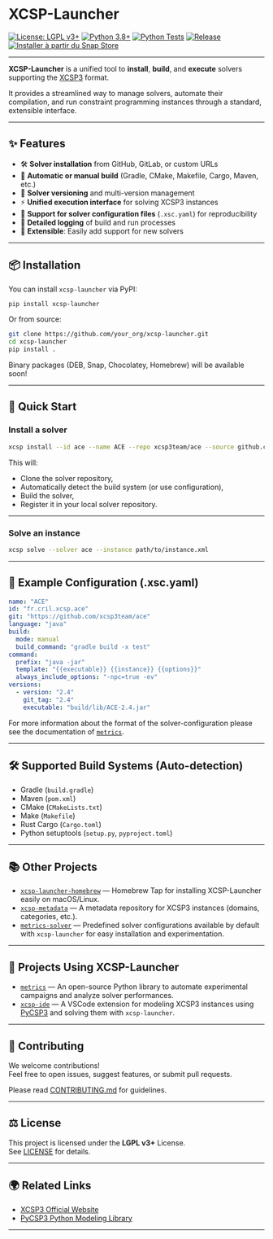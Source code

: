 # XCSP-Launcher

[![License: LGPL v3+](https://img.shields.io/badge/License-LGPL%20v3%2B-blue.svg)](https://www.gnu.org/licenses/lgpl-3.0.html)
[![Python 3.8+](https://img.shields.io/badge/Python-3.8%2B-blue.svg)](https://www.python.org/)
[![Python Tests](https://github.com/CPToolset/XCSP-Launcher/actions/workflows/tests.yml/badge.svg)](https://github.com/CPToolset/XCSP-Launcher/actions/workflows/tests.yml)
[![Release](https://github.com/CPToolset/XCSP-Launcher/actions/workflows/release.yml/badge.svg)](https://github.com/CPToolset/XCSP-Launcher/actions/workflows/release.yml)
[![Installer à partir du Snap Store](https://snapcraft.io/fr/dark/install.svg)](https://snapcraft.io/xcsp-launcher)

---

**XCSP-Launcher** is a unified tool to **install**, **build**, and **execute** solvers supporting the [XCSP3](http://xcsp.org/) format.

It provides a streamlined way to manage solvers, automate their compilation, and run constraint programming instances through a standard, extensible interface.

---

## ✨ Features

- 🛠️ **Solver installation** from GitHub, GitLab, or custom URLs
- 🧱 **Automatic or manual build** (Gradle, CMake, Makefile, Cargo, Maven, etc.)
- 🔖 **Solver versioning** and multi-version management
- ⚡ **Unified execution interface** for solving XCSP3 instances
- 📝 **Support for solver configuration files** (`.xsc.yaml`) for reproducibility
- 📄 **Detailed logging** of build and run processes
- 🧩 **Extensible**: Easily add support for new solvers

---

## 📦 Installation

You can install `xcsp-launcher` via PyPI:

```bash
pip install xcsp-launcher
```

Or from source:

```bash
git clone https://github.com/your_org/xcsp-launcher.git
cd xcsp-launcher
pip install .
```

Binary packages (DEB, Snap, Chocolatey, Homebrew) will be available soon!

---

## 🚀 Quick Start

### Install a solver

```bash
xcsp install --id ace --name ACE --repo xcsp3team/ace --source github.com
```

This will:
- Clone the solver repository,
- Automatically detect the build system (or use configuration),
- Build the solver,
- Register it in your local solver repository.

---

### Solve an instance

```bash
xcsp solve --solver ace --instance path/to/instance.xml
```

---

## 🧰 Example Configuration (.xsc.yaml)

```yaml
name: "ACE"
id: "fr.cril.xcsp.ace"
git: "https://github.com/xcsp3team/ace"
language: "java"
build:
  mode: manual
  build_command: "gradle build -x test"
command:
  prefix: "java -jar"
  template: "{{executable}} {{instance}} {{options}}"
  always_include_options: "-npc=true -ev"
versions:
  - version: "2.4"
    git_tag: "2.4"
    executable: "build/lib/ACE-2.4.jar"
```

For more information about the format of the solver-configuration please see the documentation of [`metrics`](https://github.com/crillab/metrics-solvers/blob/main/format.md).  

---

## 🛠 Supported Build Systems (Auto-detection)

- Gradle (`build.gradle`)
- Maven (`pom.xml`)
- CMake (`CMakeLists.txt`)
- Make (`Makefile`)
- Rust Cargo (`Cargo.toml`)
- Python setuptools (`setup.py`, `pyproject.toml`)

---

## 📚 Other Projects

- [`xcsp-launcher-homebrew`](https://github.com/CPToolset/xcsp-launcher-homebrew) — Homebrew Tap for installing XCSP-Launcher easily on macOS/Linux.
- [`xcsp-metadata`](https://github.com/CPToolset/xcsp-metadata) — A metadata repository for XCSP3 instances (domains, categories, etc.).
- [`metrics-solver`](https://github.com/crillab/metrics-solvers) — Predefined solver configurations available by default with `xcsp-launcher` for easy installation and experimentation.

---

## 🚀 Projects Using XCSP-Launcher

- [`metrics`](https://github.com/crillab/metrics) — An open-source Python library to automate experimental campaigns and analyze solver performances.
- [`xcsp-ide`](https://github.com/CPToolset/xcsp-ide) — A VSCode extension for modeling XCSP3 instances using [PyCSP3](https://pycsp.org) and solving them with `xcsp-launcher`.

---

## 🤝 Contributing

We welcome contributions!  
Feel free to open issues, suggest features, or submit pull requests.

Please read [CONTRIBUTING.md](CONTRIBUTING.md) for guidelines.

---

## ⚖️ License

This project is licensed under the **LGPL v3+** License.  
See [LICENSE](LICENSE) for details.

---

## 🌍 Related Links

- [XCSP3 Official Website](http://xcsp.org/)
- [PyCSP3 Python Modeling Library](http://pycsp.org/)

---